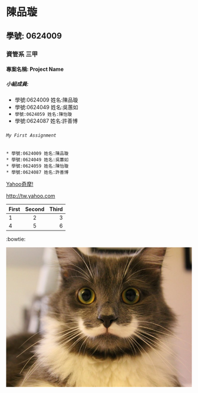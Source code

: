 # 陳品璇

## 學號: 0624009

### 資管系 三甲

#### 專案名稱: Project Name

##### 小組成員:
* 學號:0624009 姓名:陳品璇
* 學號:0624049 姓名:吳蕙如
* `學號:0624059 姓名:陳怡璇`
* 學號:0624087 姓名:許善博

###### `My First Assignment`

```
* 學號:0624009 姓名:陳品璇
* 學號:0624049 姓名:吳蕙如
* 學號:0624059 姓名:陳怡璇
* 學號:0624087 姓名:許善博
```

[Yahoo奇摩!](yahoo.com)

<http://tw.yahoo.com>


| First | Second | Third |
|:------|:------:|------:|
|1|2|3|
|4|5|6|

:bowtie:

![cat](cat.jpg "this is a cat")
